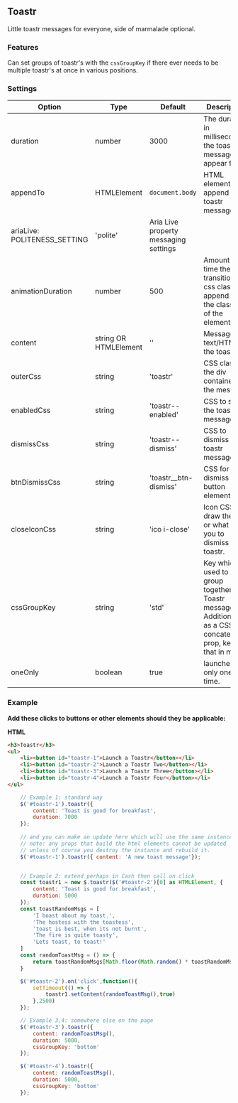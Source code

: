<h2 id="toastr-plugin">Toastr</h2>
Little toastr messages for everyone, side of marmalade optional.

### Features
Can set groups of toastr's with the `cssGroupKey` if there ever needs to be multiple toastr's at once in various positions.

### Settings

Option | Type | Default | Description
------ | ---- | ------- | -----------
duration | number | 3000 | The duration in milliseconds the toastr message will appear for.
appendTo | HTMLElement | `document.body` | HTML element to append the toastr message to.
ariaLive: POLITENESS_SETTING | 'polite' | Aria Live property messaging settings
animationDuration | number | 500 | Amount of time the transitional css class will append to the class list of the element.
content | string OR HTMLElement | '' | Message text/HTML of the toastr.
outerCss | string | 'toastr' | CSS class to the div container of the message.
enabledCss | string | 'toastr--enabled' | CSS to show the toastr message
dismissCss | string | 'toastr--dismiss' | CSS to dismiss the toastr message
btnDismissCss | string | 'toastr__btn-dismiss' | CSS for the dismiss button element.
closeIconCss | string | 'ico i-close' | Icon CSS to draw the 'X' or what have you to dismiss the toastr.
cssGroupKey | string | 'std' | Key which is used to group together like Toastr messages. Additionally as a CSS concatenated prop, keep that in mind.
oneOnly | boolean | true | launches only one at a time.

### Example

__Add these clicks to buttons or other elements should they be applicable:__

__HTML__
```html
<h3>Toastr</h3>
<ul>
	<li><button id="toastr-1">Launch a Toastr</button></li>
	<li><button id="toastr-2">Launch a Toastr Two</button></li>
	<li><button id="toastr-3">Launch a Toastr Three</button></li>
	<li><button id="toastr-4">Launch a Toastr Four</button></li>
</ul> 
```

```javascript
	// Example 1: standard way
    $('#toastr-1').toastr({
        content: 'Toast is good for breakfast',
        duration: 7000
    });
	
	// and you can make an update here which will use the same instance
	// note: any props that build the html elements cannot be updated
	// unless of course you destroy the instance and rebuild it.
	$('#toastr-1').toastr({ content: 'A new toast message'});


    // Example 2: extend perhaps in Cash then call on click
    const toastr1 = new $.toastr($('#toastr-2')[0] as HTMLElement, {
        content: 'Toast is good for breakfast',
        duration: 5000
    });
    const toastRandomMsgs = [
        'I boast about my toast.',
        'The hostess with the toastess',
        'toast is best, when its not burnt',
        'The fire is quite toasty',
        'Lets toast, to toast!'
    ]
    const randomToastMsg = () => {
        return toastRandomMsgs[Math.floor(Math.random() * toastRandomMsgs.length)]
    }

    $('#toastr-2').on('click',function(){
        setTimeout(() => {
            toastr1.setContent(randomToastMsg(),true)
        },2500)
    });

    // Example 3,4: somewhere else on the page
    $('#toastr-3').toastr({
        content: randomToastMsg(),
        duration: 5000,
        cssGroupKey: 'bottom'
    });

    $('#toastr-4').toastr({
        content: randomToastMsg(),
        duration: 5000,
        cssGroupKey: 'bottom'
    });
```